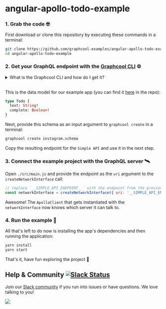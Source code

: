 # angular-apollo-todo-example

### 1. Grab the code 🤓

First download or clone this repository by executing these commands in a terminal:

```sh
git clone https://github.com/graphcool-examples/angular-apollo-todo-example.git
cd angular-apollo-todo-example
```


### 2. Get your GraphQL endpoint with the [Graphcool CLI](https://www.npmjs.com/package/graphcool) ⚙

<details>
<summary>
What is the Graphcool CLI and how do I get it?
</summary> 
The Graphcool CLI is a command-line tool that allows to interact with our platform from a terminal. It provides similar capabalities as the <a href='https://console.graph.cool'>Graphcool console</a> and particularly makes it easy to create new projects using the 
 <code>graphcool create</code> command.
You can easily install the the Graphcool CLI by calling <code>npm install graphcool</code> in a terminal. 
<br>
</details>
<br>

This is the data model for our example app (you can find it [here](https://github.com/graphcool-examples/angular-apollo-todo-example/blob/master/todo.schema) in the repo):

```graphql
type Todo {
  text: String!
  complete: Boolean!
}
```

Next, provide this schema as an input argument to `graphcool create` in a terminal:

```sh
graphcool create instagram.schema 
```

Copy the resulting endpoint for the `Simple API` and use it in the next step.


### 3. Connect the example project with the GraphQL server 🛰

Open `./src/main.js` and provide the endpoint as the `uri` argument to the `createNetworkInterface` call:

```js
// replace `__SIMPLE_API_ENDPOINT__` with the endpoint from the previous step
const networkInterface = createNetworkInterface({ uri: '__SIMPLE_API_ENDPOINT__' })
```

Awesome! The `ApolloClient` that gets instantiated with the `networkInterface` now knows which server it can talk to.


### 4. Run the example 🎉

All that's left to do now is installing the app's dependencies and then running the application:

```sh
yarn install
yarn start
```

That's it, have fun exploring the project 🚀


## Help & Community [![Slack Status](https://slack.graph.cool/badge.svg)](https://slack.graph.cool)

Join our [Slack community](http://slack.graph.cool/) if you run into issues or have questions. We love talking to you!

![](http://i.imgur.com/5RHR6Ku.png)
